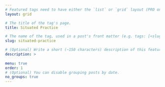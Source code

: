 ```yaml
---
# Featured tags need to have either the `list` or `grid` layout (PRO only).
layout: grid

# The title of the tag's page.
title: Situated Practice

# The name of the tag, used in a post's front matter (e.g. tags: [<slug>]).
slug: situated-practice

# (Optional) Write a short (~150 characters) description of this featured tag.
description: >
 
menu: true
order: 1
# (Optional) You can disable grouping posts by date.
no_groups: true
---
```

